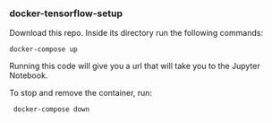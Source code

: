 ### docker-tensorflow-setup
Download this repo. Inside its directory run the following commands: <br/>

 <code>docker-compose up </code>
 
 Running this code will give you a url that will take you to the Jupyter Notebook. 
 
 To stop and remove the container, run:
 
 <code> docker-compose down </code>

